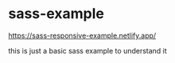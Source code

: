 # sass-example
https://sass-responsive-example.netlify.app/


this is just a basic sass example to understand it